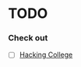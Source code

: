 # TODO

### Check out

- [ ] [Hacking College](https://medium.com/on-coding/hacking-college-fffe474452e1)
